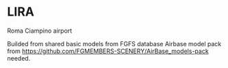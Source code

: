 # LIRA
Roma Ciampino airport

Builded from shared basic models from FGFS database
Airbase model pack from https://github.com/FGMEMBERS-SCENERY/AirBase_models-pack needed.

